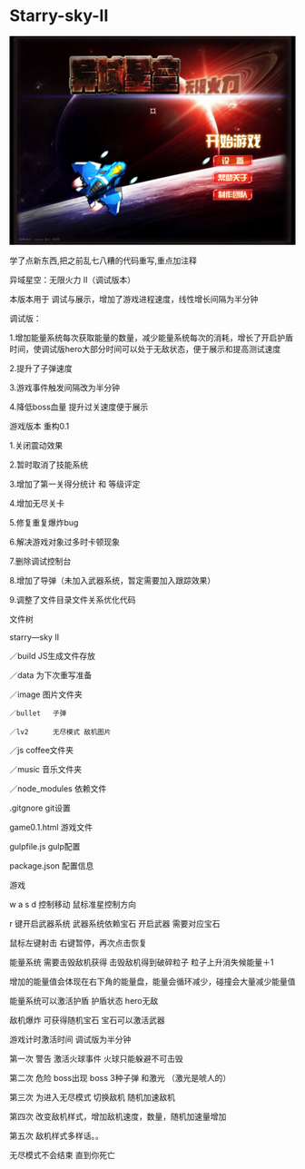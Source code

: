 # Starry-sky-II

![image 1](/image/image.png)

学了点新东西,把之前乱七八糟的代码重写,重点加注释

异域星空：无限火力 II（调试版本）

本版本用于 调试与展示，增加了游戏进程速度，线性增长间隔为半分钟


调试版：

1.增加能量系统每次获取能量的数量，减少能量系统每次的消耗，增长了开启护盾时间，使调试版hero大部分时间可以处于无敌状态，便于展示和提高测试速度

2.提升了子弹速度

3.游戏事件触发间隔改为半分钟

4.降低boss血量 提升过关速度便于展示


游戏版本 重构0.1

1.关闭震动效果

2.暂时取消了技能系统

3.增加了第一关得分统计 和 等级评定

4.增加无尽关卡

5.修复重复爆炸bug

6.解决游戏对象过多时卡顿现象

7.删除调试控制台

8.增加了导弹（未加入武器系统，暂定需要加入跟踪效果）

9.调整了文件目录文件关系优化代码


文件树

starry—sky II

／build        JS生成文件存放

／data         为下次重写准备

／image        图片文件夹

    ／bullet   子弹

    ／lv2      无尽模式 敌机图片

／js           coffee文件夹

／music        音乐文件夹

／node_modules 依赖文件

.gitgnore      git设置

game0.1.html   游戏文件

gulpfile.js    gulp配置

package.json    配置信息


游戏

w a s d 控制移动 鼠标准星控制方向

r 键开启武器系统  武器系统依赖宝石  开启武器 需要对应宝石

鼠标左键射击  右键暂停，再次点击恢复

能量系统 需要击毁敌机获得 击毁敌机得到破碎粒子 粒子上升消失候能量＋1

增加的能量值会体现在右下角的能量盘，能量会循环减少，碰撞会大量减少能量值

能量系统可以激活护盾 护盾状态 hero无敌

敌机爆炸 可获得随机宝石 宝石可以激活武器

游戏计时激活时间 调试版为半分钟

第一次 警告 激活火球事件 火球只能躲避不可击毁

第二次 危险 boss出现  boss 3种子弹 和激光 （激光是唬人的）

第三次 为进入无尽模式 切换敌机 随机加速敌机

第四次 改变敌机样式，增加敌机速度，数量，随机加速量增加

第五次 敌机样式多样话。。

无尽模式不会结束 直到你死亡
